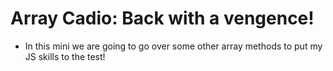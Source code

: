 # Array Cadio: Back with a vengence!
- In this mini we are going to go over some other array methods to put my JS skills to the test! 